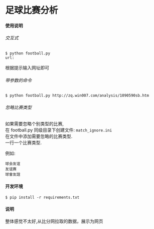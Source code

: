 足球比赛分析
============

#### 使用说明

###### 交互式

```shell
$ python football.py
url: 
```

根据提示输入网址即可

###### 带参数的命令

```shell
$ python football.py http://zq.win007.com/analysis/1090590sb.htm
```

###### 忽略比赛类型

如果需要忽略个别类型的比赛,  
在 football.py 同级目录下创建文件: `match_ignore.ini`  
在文件中添加需要忽略的比赛类型.  
一行一个比赛类型.

例如:

```shell
球会友谊
友谊赛
球會友誼
```


#### 开发环境

```shell
$ pip install -r requirements.txt
```

#### 说明
整体感觉不太好,从比分网拉取的数据，展示为网页
